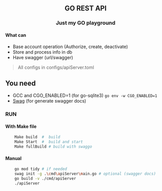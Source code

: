 

<h2 align="center">GO REST API</h3>


<h3 align="center">

Just my GO playground

</h3>



#### What can

- Base account operation (Authorize, create, deactivate)
- Store and process info in db
- Have swagger (url/swagger)
> All configs in configs/apiServer.toml


## You need

- GCC and CGO_ENABLED=1 (for go-sqlite3) `go env -w CGO_ENABLED=1`
- [Swag](https://github.com/swaggo/swag) (for generate swagger docs)

### RUN

#### With Make file

``` bash
    Make build  #  build
    Make Start  #  build and start
    Make fullBuild # build with swaggo
```
#### Manual

``` bash
    go mod tidy # if needed
    swag init -g .\cmd\apiServer\main.go # optional (swagger docs)
    go build -v ./cmd/apiServer
    ./apiServer
```

